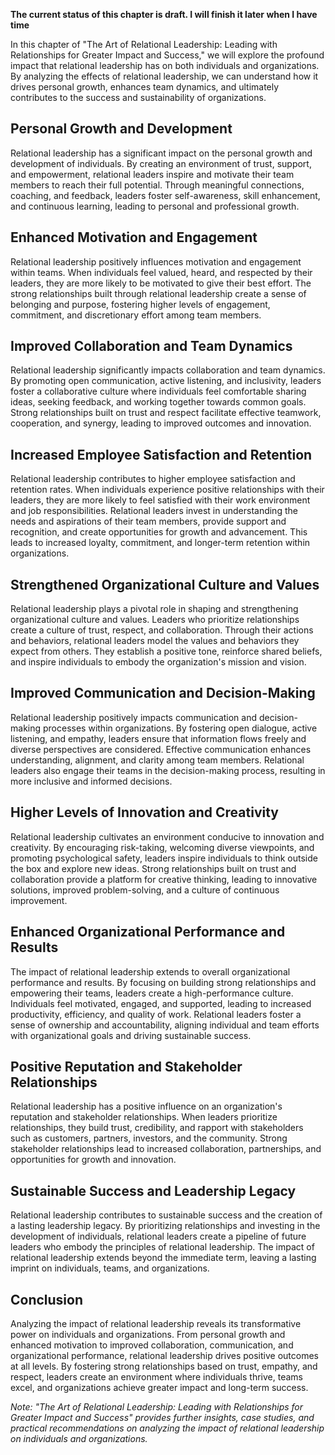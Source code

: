 **The current status of this chapter is draft. I will finish it later when I have time**

In this chapter of "The Art of Relational Leadership: Leading with Relationships for Greater Impact and Success," we will explore the profound impact that relational leadership has on both individuals and organizations. By analyzing the effects of relational leadership, we can understand how it drives personal growth, enhances team dynamics, and ultimately contributes to the success and sustainability of organizations.

Personal Growth and Development
-------------------------------

Relational leadership has a significant impact on the personal growth and development of individuals. By creating an environment of trust, support, and empowerment, relational leaders inspire and motivate their team members to reach their full potential. Through meaningful connections, coaching, and feedback, leaders foster self-awareness, skill enhancement, and continuous learning, leading to personal and professional growth.

Enhanced Motivation and Engagement
----------------------------------

Relational leadership positively influences motivation and engagement within teams. When individuals feel valued, heard, and respected by their leaders, they are more likely to be motivated to give their best effort. The strong relationships built through relational leadership create a sense of belonging and purpose, fostering higher levels of engagement, commitment, and discretionary effort among team members.

Improved Collaboration and Team Dynamics
----------------------------------------

Relational leadership significantly impacts collaboration and team dynamics. By promoting open communication, active listening, and inclusivity, leaders foster a collaborative culture where individuals feel comfortable sharing ideas, seeking feedback, and working together towards common goals. Strong relationships built on trust and respect facilitate effective teamwork, cooperation, and synergy, leading to improved outcomes and innovation.

Increased Employee Satisfaction and Retention
---------------------------------------------

Relational leadership contributes to higher employee satisfaction and retention rates. When individuals experience positive relationships with their leaders, they are more likely to feel satisfied with their work environment and job responsibilities. Relational leaders invest in understanding the needs and aspirations of their team members, provide support and recognition, and create opportunities for growth and advancement. This leads to increased loyalty, commitment, and longer-term retention within organizations.

Strengthened Organizational Culture and Values
----------------------------------------------

Relational leadership plays a pivotal role in shaping and strengthening organizational culture and values. Leaders who prioritize relationships create a culture of trust, respect, and collaboration. Through their actions and behaviors, relational leaders model the values and behaviors they expect from others. They establish a positive tone, reinforce shared beliefs, and inspire individuals to embody the organization's mission and vision.

Improved Communication and Decision-Making
------------------------------------------

Relational leadership positively impacts communication and decision-making processes within organizations. By fostering open dialogue, active listening, and empathy, leaders ensure that information flows freely and diverse perspectives are considered. Effective communication enhances understanding, alignment, and clarity among team members. Relational leaders also engage their teams in the decision-making process, resulting in more inclusive and informed decisions.

Higher Levels of Innovation and Creativity
------------------------------------------

Relational leadership cultivates an environment conducive to innovation and creativity. By encouraging risk-taking, welcoming diverse viewpoints, and promoting psychological safety, leaders inspire individuals to think outside the box and explore new ideas. Strong relationships built on trust and collaboration provide a platform for creative thinking, leading to innovative solutions, improved problem-solving, and a culture of continuous improvement.

Enhanced Organizational Performance and Results
-----------------------------------------------

The impact of relational leadership extends to overall organizational performance and results. By focusing on building strong relationships and empowering their teams, leaders create a high-performance culture. Individuals feel motivated, engaged, and supported, leading to increased productivity, efficiency, and quality of work. Relational leaders foster a sense of ownership and accountability, aligning individual and team efforts with organizational goals and driving sustainable success.

Positive Reputation and Stakeholder Relationships
-------------------------------------------------

Relational leadership has a positive influence on an organization's reputation and stakeholder relationships. When leaders prioritize relationships, they build trust, credibility, and rapport with stakeholders such as customers, partners, investors, and the community. Strong stakeholder relationships lead to increased collaboration, partnerships, and opportunities for growth and innovation.

Sustainable Success and Leadership Legacy
-----------------------------------------

Relational leadership contributes to sustainable success and the creation of a lasting leadership legacy. By prioritizing relationships and investing in the development of individuals, relational leaders create a pipeline of future leaders who embody the principles of relational leadership. The impact of relational leadership extends beyond the immediate term, leaving a lasting imprint on individuals, teams, and organizations.

Conclusion
----------

Analyzing the impact of relational leadership reveals its transformative power on individuals and organizations. From personal growth and enhanced motivation to improved collaboration, communication, and organizational performance, relational leadership drives positive outcomes at all levels. By fostering strong relationships based on trust, empathy, and respect, leaders create an environment where individuals thrive, teams excel, and organizations achieve greater impact and long-term success.

*Note: "The Art of Relational Leadership: Leading with Relationships for Greater Impact and Success" provides further insights, case studies, and practical recommendations on analyzing the impact of relational leadership on individuals and organizations.*
